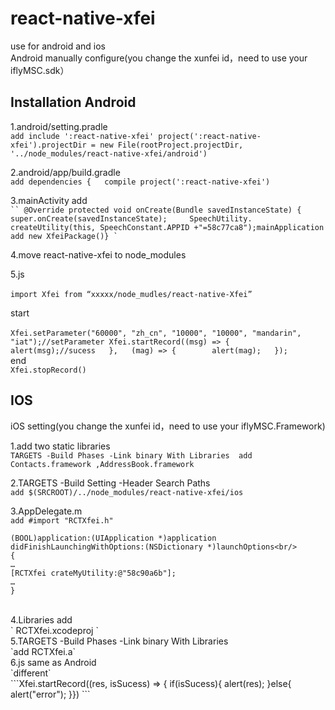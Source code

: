 react-native-xfei
====   
use for android and ios <br/>
Android manually configure(you change the xunfei id，need to use your iflyMSC.sdk）<br/>

Installation Android
-------
1.android/setting.pradle<br/>
`add include ':react-native-xfei'
project(':react-native-xfei').projectDir = new File(rootProject.projectDir, '../node_modules/react-native-xfei/android')`

2.android/app/build.gradle  <br/>
 `add dependencies {   compile project(':react-native-xfei')`

3.mainActivity add <br/>
` ``
@Override protected void onCreate(Bundle savedInstanceState) {   super.onCreate(savedInstanceState);     SpeechUtility.
` ``
createUtility(this, SpeechConstant.APPID +"=58c77ca8");mainApplication add new XfeiPackage()}
` ``

4.move react-native-xfei to node_modules <br/>

5.js<br/>  
`import Xfei from “xxxxx/node_mudles/react-native-Xfei”`

start<br/>  
`Xfei.setParameter("60000", "zh_cn", "10000", "10000", "mandarin", "iat");//setParameter
Xfei.startRecord((msg) => {       alert(msg);//sucess   },   (mag) => {        alert(mag);   });`<br/>
end <br/>
`Xfei.stopRecord()`


IOS
-----------
iOS setting(you change the xunfei id，need to use your iflyMSC.Framework)

1.add two static libraries <br/>
`TARGETS -Build Phases -Link binary With Libraries 
add Contacts.framework ,AddressBook.framework`

2.TARGETS -Build Setting -Header Search Paths  <br/>
`add $(SRCROOT)/../node_modules/react-native-xfei/ios`

3.AppDelegate.m <br/>
`add #import "RCTXfei.h"` <br/>
```
(BOOL)application:(UIApplication *)application didFinishLaunchingWithOptions:(NSDictionary *)launchOptions<br/>
{
…
[RCTXfei crateMyUtility:@"58c90a6b"];
…
}
```
<br/>
4.Libraries  add <br/>
` RCTXfei.xcodeproj ` <br/>
5.TARGETS -Build Phases -Link binary With Libraries <br/>
`add RCTXfei.a`<br/>
6.js same as Android <br/>
`different` <br/> 
```Xfei.startRecord((res, isSucess) => {   if(isSucess){      alert(res);   }else{       alert("error");   }})
```






